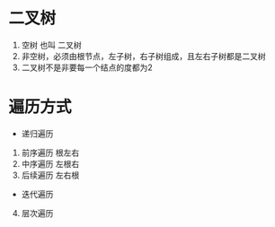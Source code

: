 # 二叉树
1. 空树 也叫 二叉树
2. 非空树，必须由根节点，左子树，右子树组成，且左右子树都是二叉树
3. 二叉树不是非要每一个结点的度都为2

# 遍历方式

- 递归遍历
1. 前序遍历   根左右
2. 中序遍历   左根右
3. 后续遍历   左右根


- 迭代遍历
4. 层次遍历